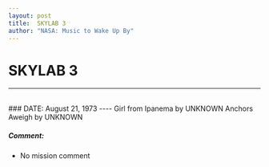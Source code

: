 ```yaml
---
layout: post
title:  SKYLAB 3
author: "NASA: Music to Wake Up By"
---
```


# SKYLAB 3
----
<br/>
### DATE: August 21, 1973
----
Girl from Ipanema by UNKNOWN
Anchors Aweigh by UNKNOWN

##### Comment:
* No mission comment
